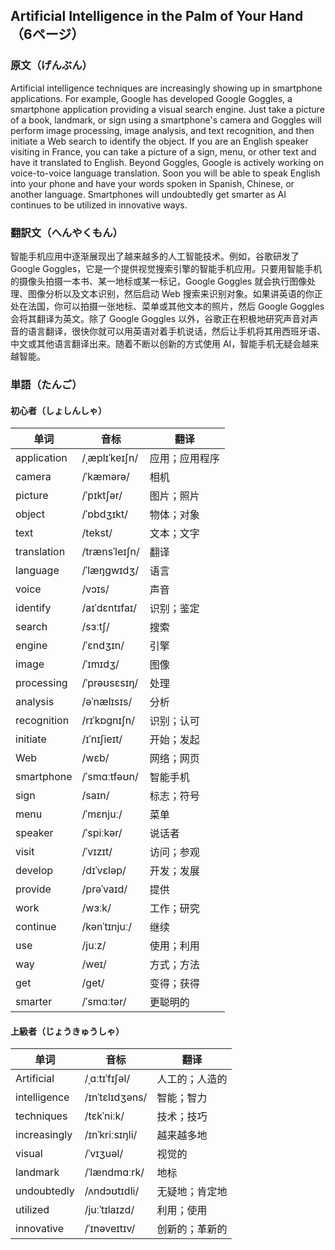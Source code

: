 ## Artificial Intelligence in the Palm of Your Hand （6ページ）

### 原文（げんぶん）
Artificial intelligence techniques are increasingly showing up in smartphone applications. For example, Google has developed Google Goggles, a smartphone application providing a visual search engine. Just take a picture of a book, landmark, or sign using a smartphone's camera and Goggles will perform image processing, image analysis, and text recognition, and then initiate a Web search to identify the object. If you are an English speaker visiting in France, you can take a picture of a sign, menu, or other text and have it translated to English. Beyond Goggles, Google is actively working on voice-to-voice language translation. Soon you will be able to speak English into your phone and have your words spoken in Spanish, Chinese, or another language. Smartphones will undoubtedly get smarter as AI continues to be utilized in innovative ways.
### 翻訳文（へんやくもん）
智能手机应用中逐渐展现出了越来越多的人工智能技术。例如，谷歌研发了 Google Goggles，它是一个提供视觉搜索引擎的智能手机应用。只要用智能手机的摄像头拍摄一本书、某一地标或某一标记，Google Goggles 就会执行图像处理、图像分析以及文本识别，然后启动 Web 搜索来识别对象。如果讲英语的你正处在法国，你可以拍摄一张地标、菜单或其他文本的照片，然后 Google Goggles 会将其翻译为英文。除了 Google Goggles 以外，谷歌正在积极地研究声音对声音的语言翻译，很快你就可以用英语对着手机说话，然后让手机将其用西班牙语、中文或其他语言翻译出来。随着不断以创新的方式使用 AI，智能手机无疑会越来越智能。
### 単語（たんご）
#### 初心者（しょしんしゃ）

| 单词         | 音标                | 翻译         |
|--------------|---------------------|--------------|
| application  | /ˌæplɪˈkeɪʃn/        | 应用；应用程序 |
| camera       | /ˈkæmərə/            | 相机         |
| picture      | /ˈpɪktʃər/           | 图片；照片   |
| object       | /ˈɒbdʒɪkt/           | 物体；对象   |
| text         | /tekst/              | 文本；文字   |
| translation  | /trænsˈleɪʃn/        | 翻译         |
| language     | /ˈlæŋɡwɪdʒ/          | 语言         |
| voice        | /vɔɪs/               | 声音         |
| identify     | /aɪˈdɛntɪfaɪ/        | 识别；鉴定   |
| search       | /sɜːtʃ/              | 搜索         |
| engine       | /ˈɛndʒɪn/            | 引擎         |
| image        | /ˈɪmɪdʒ/             | 图像         |
| processing   | /ˈprəʊsɛsɪŋ/         | 处理         |
| analysis     | /əˈnælɪsɪs/          | 分析         |
| recognition  | /rɪˈkɒɡnɪʃn/         | 识别；认可   |
| initiate     | /ɪˈnɪʃieɪt/          | 开始；发起   |
| Web          | /wɛb/                | 网络；网页   |
| smartphone   | /ˈsmɑːtfəʊn/         | 智能手机     |
| sign         | /saɪn/               | 标志；符号   |
| menu         | /ˈmɛnjuː/             | 菜单         |
| speaker      | /ˈspiːkər/           | 说话者       |
| visit        | /ˈvɪzɪt/             | 访问；参观   |
| develop      | /dɪˈvɛləp/           | 开发；发展   |
| provide      | /prəˈvaɪd/           | 提供         |
| work         | /wɜːk/               | 工作；研究   |
| continue     | /kənˈtɪnjuː/         | 继续         |
| use          | /juːz/               | 使用；利用   |
| way          | /weɪ/                | 方式；方法   |
| get          | /ɡet/                | 变得；获得   |
| smarter      | /ˈsmɑːtər/           | 更聪明的     |

#### 上級者（じょうきゅうしゃ）

| 单词         | 音标                | 翻译         |
|--------------|---------------------|--------------|
| Artificial   | /ˌɑːtɪˈfɪʃəl/       | 人工的；人造的 |
| intelligence | /ɪnˈtɛlɪdʒəns/       | 智能；智力   |
| techniques   | /tɛkˈniːk/           | 技术；技巧   |
| increasingly | /ɪnˈkriːsɪŋli/       | 越来越多地   |
| visual       | /ˈvɪʒuəl/            | 视觉的       |
| landmark     | /ˈlændmɑːrk/         | 地标         |
| undoubtedly  | /ʌndɔʊtɪdli/         | 无疑地；肯定地 |
| utilized     | /juːˈtɪlaɪzd/        | 利用；使用   |
| innovative   | /ˈɪnəveɪtɪv/         | 创新的；革新的 |